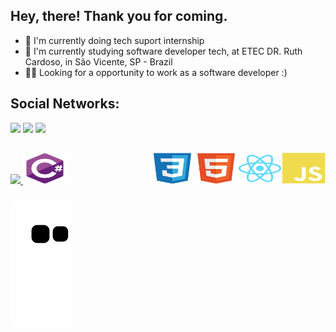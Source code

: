 ## Hey, there! Thank you for coming.

- 🔭 I'm currently doing tech suport internship
- 🌱 I'm currently studying software developer tech, at ETEC DR. Ruth Cardoso, in São Vicente, SP - Brazil 
- 🧑‍💼 Looking for a opportunity to work as a software developer :)

<div> 

## Social Networks:


  <a href="mailto:pedrovitorcoelho@outlook.com" target="_blank"><img src="https://img.shields.io/badge/Microsoft_Outlook-0078D4?style=for-the-badge&logo=microsoft-outlook&logoColor=white" target="_blank"></a>
  <a href="https://www.linkedin.com/in/pedrovitorcoelho" target="_blank"><img src="https://img.shields.io/badge/-LinkedIn-%230077B5?style=for-the-badge&logo=linkedin&logoColor=white" target="_blank"></a> 
  <a href="https://instagram.com/pedrovitor___?igshid=YmMyMTA2M2Y=" target="_blank"><img src="https://img.shields.io/badge/-Instagram-%23E4405F?style=for-the-badge&logo=instagram&logoColor=white" target="_blank"></a>
 
</div>

##


<div style="display: inline_block">
  <a href="https://github.com/pedrovitorcoelho">
  <img left="left" height="180em" src="https://github-readme-stats.vercel.app/api?username=pedrovitorcoelho&show_icons=true&theme=dark&include_all_commits=true&count_private=true&title_color=008000"/>
  
  <img align="right" alt="Pedro-Js" height="50" width="70" src="https://raw.githubusercontent.com/devicons/devicon/master/icons/javascript/javascript-plain.svg">
  <img align="right" alt="Pedro-React" height="50" width="70" src="https://raw.githubusercontent.com/devicons/devicon/master/icons/react/react-original.svg">
  <img align="right" alt="Pedro-HTML" height="50" width="70" src="https://raw.githubusercontent.com/devicons/devicon/master/icons/html5/html5-original.svg">
  <img align="right" alt="Pedro-CSS" height="50" width="70" src="https://raw.githubusercontent.com/devicons/devicon/master/icons/css3/css3-original.svg">
  <img align="top-right" alt="Pedro-Csharp" height="50" width="70" src="https://raw.githubusercontent.com/devicons/devicon/master/icons/csharp/csharp-original.svg">
  
  
</div> 
  

##
  
<div>

  ![Snake animation](https://github.com/pedrovitorcoelho/pedrovitorcoelho/blob/output/github-contribution-grid-snake.svg)
  
</div>

  
  
